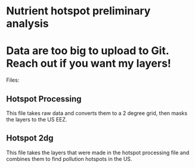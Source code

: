 # Nutrient hotspot preliminary analysis


# Data are too big to upload to Git. Reach out if you want my layers!

Files:
## Hotspot Processing
This file takes raw data and converts them to a 2 degree grid, then masks the layers to the US EEZ.

## Hotspot 2dg
This file takes the layers that were made in the hotspot processing file and combines them to find pollution hotspots in the US.
